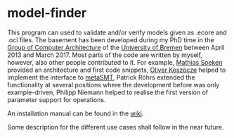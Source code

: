 # model-finder

This program can used to validate and/or verify models given as .ecore and .ocl files. The basement has been developed during my PhD time in the [Group of Computer Architecture](http://www.informatik.uni-bremen.de/agra/eng/index.php) of the [University of Bremen](http://www.uni-bremen.de) between April 2013 and March 2017. Most parts of the code are written by myself, however, also other people contributed to it. For example, [Mathias Soeken](https://github.com/msoeken) provided an architecture and first code snippets, [Oliver Keszöcze](https://github.com/keszocze) helped to implement the interface to [metaSMT](https://github.com/agra-uni-bremen/metaSMT), Patrick Röhrs extended the functionality at several positions where the development before was only example-driven, Philipp Niemann helped to realise the first version of parameter support for operations.

An installation manual can be found in the [wiki](https://github.com/przigoda/model-finder/wiki/Installation).

Some description for the different use cases shall follow in the near future.

